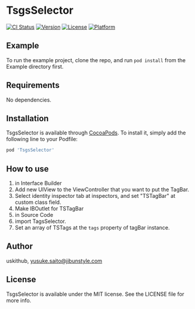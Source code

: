 # TsgsSelector

[![CI Status](https://img.shields.io/travis/yusuke-tech/TsgsSelector.svg?style=flat)](https://travis-ci.org/yusuke-tech/TsgsSelector)
[![Version](https://img.shields.io/cocoapods/v/TsgsSelector.svg?style=flat)](https://cocoapods.org/pods/TsgsSelector)
[![License](https://img.shields.io/cocoapods/l/TsgsSelector.svg?style=flat)](https://cocoapods.org/pods/TsgsSelector)
[![Platform](https://img.shields.io/cocoapods/p/TsgsSelector.svg?style=flat)](https://cocoapods.org/pods/TsgsSelector)

## Example

To run the example project, clone the repo, and run `pod install` from the Example directory first.

## Requirements

No dependencies.

## Installation

TsgsSelector is available through [CocoaPods](https://cocoapods.org). To install
it, simply add the following line to your Podfile:

```ruby
pod 'TsgsSelector'
```

## How to use

1. in Interface Builder
1. Add new UIView to the ViewController that you want to put the TagBar.
2. Select identity inspector tab at inspectors, and set "TSTagBar" at custom class field.
3. Make IBOutlet for TSTagBar
2. in Source Code
1. import TagsSelector.
2. Set an array of TSTags at the `tags` property of tagBar instance.


## Author

uskithub, yusuke.saito@jibunstyle.com

## License

TsgsSelector is available under the MIT license. See the LICENSE file for more info.
